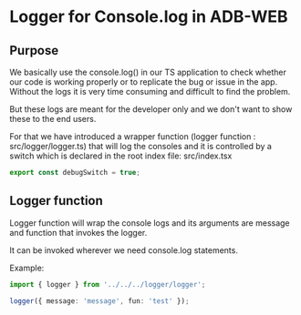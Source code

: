 # Logger for Console.log in ADB-WEB

## Purpose

We basically use the console.log() in our TS application to check whether our code is working properly or to replicate the bug or issue in the app. Without the logs it is very time consuming and difficult to find the problem.

But these logs are meant for the developer only and we don't want to show these to the end users.

For that we have introduced a wrapper function (logger function : src/logger/logger.ts) that will log the consoles and it is controlled by a switch which is declared in the root index file: src/index.tsx

```ts
export const debugSwitch = true;
```

## Logger function

Logger function will wrap the console logs and its arguments are message and function that invokes the logger.

It can be invoked wherever we need console.log statements.

Example:

```ts
import { logger } from '../../../logger/logger';

logger({ message: 'message', fun: 'test' });
```
